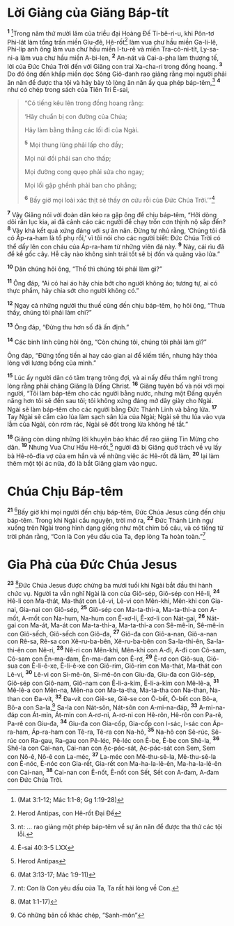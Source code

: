 # Lời Giảng của Giăng Báp-tít
<sup><b>1</b></sup> [^1@-35860abb-7fb4-4022-8cbd-3d3efb226f70]Trong năm thứ mười lăm của triều đại Hoàng Đế Ti-bê-ri-u, khi Pôn-tơ Phi-lát làm tổng trấn miền Giu-đê, Hê-rốt[^1-35860abb-7fb4-4022-8cbd-3d3efb226f70] làm vua chư hầu miền Ga-li-lê, Phi-líp anh ông làm vua chư hầu miền I-tu-rê và miền Tra-cô-ni-tít, Ly-sa-ni-a làm vua chư hầu miền A-bi-len, <sup><b>2</b></sup> An-nát và Cai-a-pha làm thượng tế, lời của Đức Chúa Trời đến với Giăng con trai Xa-cha-ri trong đồng hoang. <sup><b>3</b></sup> Do đó ông đến khắp miền dọc Sông Giô-đanh rao giảng rằng mọi người phải ăn năn để được tha tội và hãy bày tỏ lòng ăn năn ấy qua phép báp-têm,[^2-35860abb-7fb4-4022-8cbd-3d3efb226f70] <sup><b>4</b></sup> như có chép trong sách của Tiên Tri Ê-sai,

> “Có tiếng kêu lên trong đồng hoang rằng:
>
> ‘Hãy chuẩn bị con đường của Chúa;
>
> Hãy làm bằng thẳng các lối đi của Ngài.
>
> <sup><b>5</b></sup> Mọi thung lũng phải lấp cho đầy;
>
> Mọi núi đồi phải san cho thấp;
>
> Mọi đường cong quẹo phải sửa cho ngay;
>
> Mọi lối gập ghềnh phải ban cho phẳng;
>
> <sup><b>6</b></sup> Bấy giờ mọi loài xác thịt sẽ thấy ơn cứu rỗi của Đức Chúa Trời.’”[^3-35860abb-7fb4-4022-8cbd-3d3efb226f70]

<sup><b>7</b></sup> Vậy Giăng nói với đoàn dân kéo ra gặp ông để chịu báp-têm, “Hỡi dòng dõi rắn lục kia, ai đã cảnh cáo các người để chạy trốn cơn thịnh nộ sắp đến? <sup><b>8</b></sup> Vậy khá kết quả xứng đáng với sự ăn năn. Đừng tự nhủ rằng, ‘Chúng tôi đã có Áp-ra-ham là tổ phụ rồi,’ vì tôi nói cho các người biết: Đức Chúa Trời có thể dấy lên con cháu của Áp-ra-ham từ những viên đá này. <sup><b>9</b></sup> Này, cái rìu đã để kề gốc cây. Hễ cây nào không sinh trái tốt sẽ bị đốn và quăng vào lửa.”

<sup><b>10</b></sup> Dân chúng hỏi ông, “Thế thì chúng tôi phải làm gì?”

<sup><b>11</b></sup> Ông đáp, “Ai có hai áo hãy chia bớt cho người không áo; tương tự, ai có thực phẩm, hãy chia sớt cho người không có.”

<sup><b>12</b></sup> Ngay cả những người thu thuế cũng đến chịu báp-têm, họ hỏi ông, “Thưa thầy, chúng tôi phải làm chi?”

<sup><b>13</b></sup> Ông đáp, “Đừng thu hơn số đã ấn định.”

<sup><b>14</b></sup> Các binh lính cũng hỏi ông, “Còn chúng tôi, chúng tôi phải làm gì?”

Ông đáp, “Đừng tống tiền ai hay cáo gian ai để kiếm tiền, nhưng hãy thỏa lòng với lương bổng của mình.”

<sup><b>15</b></sup> Lúc ấy người dân có tâm trạng trông đợi, và ai nấy đều thầm nghĩ trong lòng rằng phải chăng Giăng là Đấng Christ. <sup><b>16</b></sup> Giăng tuyên bố và nói với mọi người, “Tôi làm báp-têm cho các người bằng nước, nhưng một Đấng quyền năng hơn tôi sẽ đến sau tôi; tôi không xứng đáng mở dây giày cho Ngài. Ngài sẽ làm báp-têm cho các người bằng Đức Thánh Linh và bằng lửa. <sup><b>17</b></sup> Tay Ngài sẽ cầm cào lúa làm sạch sân lúa của Ngài; Ngài sẽ thu lúa vào vựa lẫm của Ngài, còn rơm rác, Ngài sẽ đốt trong lửa không hề tắt.”

<sup><b>18</b></sup> Giăng còn dùng những lời khuyên bảo khác để rao giảng Tin Mừng cho dân. <sup><b>19</b></sup> Nhưng Vua Chư Hầu Hê-rốt,[^4-35860abb-7fb4-4022-8cbd-3d3efb226f70] người đã bị Giăng quở trách về vụ lấy bà Hê-rô-đia vợ của em hắn và về những việc ác Hê-rốt đã làm, <sup><b>20</b></sup> lại làm thêm một tội ác nữa, đó là bắt Giăng giam vào ngục.

# Chúa Chịu Báp-têm
<sup><b>21</b></sup> [^2@-35860abb-7fb4-4022-8cbd-3d3efb226f70]Bấy giờ khi mọi người đến chịu báp-têm, Đức Chúa Jesus cũng đến chịu báp-têm. Trong khi Ngài cầu nguyện, trời mở ra, <sup><b>22</b></sup> Đức Thánh Linh ngự xuống trên Ngài trong hình dạng giống như một chim bồ câu, và có tiếng từ trời phán rằng, “Con là Con yêu dấu của Ta, đẹp lòng Ta hoàn toàn.”[^5-35860abb-7fb4-4022-8cbd-3d3efb226f70]

# Gia Phả của Đức Chúa Jesus
<sup><b>23</b></sup> [^3@-35860abb-7fb4-4022-8cbd-3d3efb226f70]Đức Chúa Jesus được chừng ba mươi tuổi khi Ngài bắt đầu thi hành chức vụ. Người ta vẫn nghĩ Ngài là con của Giô-sép, Giô-sép con Hê-li, <sup><b>24</b></sup> Hê-li con Ma-thát, Ma-thát con Lê-vi, Lê-vi con Mên-khi, Mên-khi con Gia-nai, Gia-nai con Giô-sép, <sup><b>25</b></sup> Giô-sép con Ma-ta-thi-a, Ma-ta-thi-a con A-mốt, A-mốt con Na-hum, Na-hum con Ê-xơ-li, Ê-xơ-li con Nát-gai, <sup><b>26</b></sup> Nát-gai con Ma-át, Ma-át con Ma-ta-thi-a, Ma-ta-thi-a con Sê-mê-in, Sê-mê-in con Giô-sếch, Giô-sếch con Giô-đa, <sup><b>27</b></sup> Giô-đa con Giô-a-nan, Giô-a-nan con Rê-sa, Rê-sa con Xê-ru-ba-bên, Xê-ru-ba-bên con Sa-la-thi-ên, Sa-la-thi-ên con Nê-ri, <sup><b>28</b></sup> Nê-ri con Mên-khi, Mên-khi con A-đi, A-đi con Cô-sam, Cô-sam con Ên-ma-đam, Ên-ma-đam con Ê-rơ, <sup><b>29</b></sup> Ê-rơ con Giô-sua, Giô-sua con Ê-li-ê-xe, Ê-li-ê-xe con Giô-rim, Giô-rim con Ma-thát, Ma-thát con Lê-vi, <sup><b>30</b></sup> Lê-vi con Si-mê-ôn, Si-mê-ôn con Giu-đa, Giu-đa con Giô-sép, Giô-sép con Giô-nam, Giô-nam con Ê-li-a-kim, Ê-li-a-kim con Mê-lê-a, <sup><b>31</b></sup> Mê-lê-a con Mên-na, Mên-na con Ma-ta-tha, Ma-ta-tha con Na-than, Na-than con Đa-vít, <sup><b>32</b></sup> Đa-vít con Giê-se, Giê-se con Ô-bết, Ô-bết con Bô-a, Bô-a con Sa-la,[^6-35860abb-7fb4-4022-8cbd-3d3efb226f70] Sa-la con Nát-sôn, Nát-sôn con A-mi-na-đáp, <sup><b>33</b></sup> A-mi-na-đáp con Át-min, Át-min con A-rơ-ni, A-rơ-ni con Hê-rôn, Hê-rôn con Pa-rê, Pa-rê con Giu-đa, <sup><b>34</b></sup> Giu-đa con Gia-cốp, Gia-cốp con I-sác, I-sác con Áp-ra-ham, Áp-ra-ham con Tê-ra, Tê-ra con Na-hô, <sup><b>35</b></sup> Na-hô con Sê-rúc, Sê-rúc con Ra-gau, Ra-gau con Pê-léc, Pê-léc con Ê-be, Ê-be con Shê-la, <sup><b>36</b></sup> Shê-la con Cai-nan, Cai-nan con Ạc-pác-sát, Ạc-pác-sát con Sem, Sem con Nô-ê, Nô-ê con La-méc, <sup><b>37</b></sup> La-méc con Mê-thu-sê-la, Mê-thu-sê-la con Ê-nóc, Ê-nóc con Gia-rết, Gia-rết con Ma-ha-la-lê-ên, Ma-ha-la-lê-ên con Cai-nan, <sup><b>38</b></sup> Cai-nan con Ê-nốt, Ê-nốt con Sết, Sết con A-đam, A-đam con Đức Chúa Trời.

[^1-35860abb-7fb4-4022-8cbd-3d3efb226f70]: Herod Antipas, con Hê-rốt Đại Đế
[^2-35860abb-7fb4-4022-8cbd-3d3efb226f70]: nt: ... rao giảng một phép báp-têm về sự ăn năn để được tha thứ các tội lỗi.
[^3-35860abb-7fb4-4022-8cbd-3d3efb226f70]: Ê-sai 40:3-5 LXX
[^4-35860abb-7fb4-4022-8cbd-3d3efb226f70]: Herod Antipas
[^5-35860abb-7fb4-4022-8cbd-3d3efb226f70]: nt: Con là Con yêu dấu của Ta, Ta rất hài lòng về Con.
[^6-35860abb-7fb4-4022-8cbd-3d3efb226f70]: Có những bản cổ khác chép, “Sanh-môn”
[^1@-35860abb-7fb4-4022-8cbd-3d3efb226f70]: (Mat 3:1-12; Mác 1:1-8; Gg 1:19-28)
[^2@-35860abb-7fb4-4022-8cbd-3d3efb226f70]: (Mat 3:13-17; Mác 1:9-11)
[^3@-35860abb-7fb4-4022-8cbd-3d3efb226f70]: (Mat 1:1-17)